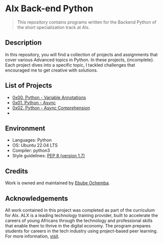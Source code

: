 # Alx Back-end Python

> This repository contains programs written for the Backend Python of the short specialization track at Alx.

## Description

In this repository, you will find a collection of projects and assignments that cover various Advanced topics in Python. In these projects, {incomplete}. Each project dives into a specific topic, I tackled challenges that encouraged me to get creative with solutions.

## List of Projects

- [0x00. Python - Variable Annotations](https://github.com/Ebube-Ochemba/alx-backend-python/tree/main/0x00-python_variable_annotations)
- [0x01. Python - Async](https://github.com/Ebube-Ochemba/alx-backend-python/tree/main/0x01-python_async_function)
- [0x02. Python - Async Comprehension](https://github.com/Ebube-Ochemba/alx-backend-python/tree/main/0x02-python_async_comprehension)
- [](https://github.com/Ebube-Ochemba/alx-backend-python/tree/main/)


## Environment
- Languages: Python
- OS: Ubuntu 22.04 LTS
- Compiler: python3
- Style guidelines: [PEP 8 (version 1.7)](https://peps.python.org/pep-0008/)
## Credits

Work is owned and maintained by [Ebube Ochemba](https://twitter.com/ebube116).

## Acknowledgements

All work contained in this project was completed as part of the curriculum for Alx. ALX is a leading technology training provider, built to accelerate the careers of young Africans through the technology and professional skills that enable them to thrive in the digital economy. The program prepares students for careers in the tech industry using project-based peer learning.
For more information, [visit](https://www.alxafrica.com/).
